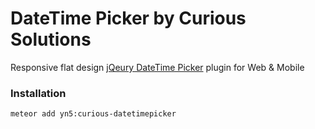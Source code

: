 # DateTime Picker by Curious Solutions
Responsive flat design [jQeury DateTime Picker](http://curioussolutions.github.io/DateTimePicker) plugin for Web & Mobile

### Installation

```bash
meteor add yn5:curious-datetimepicker
```
